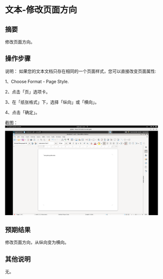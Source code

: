 # 文本-修改页面方向

## 摘要

修改页面方向。

## 操作步骤

说明：
如果您的文本文档只存在相同的一个页面样式，您可以直接改变页面属性:

1、Choose Format - Page Style.

2、点击「页」选项卡。

3、在「纸张格式」下，选择「纵向」或「横向」。

4、点击「确定」。

截图：![image](./img/z36.png)

## 预期结果

修改页面方向，从纵向变为横向。

## 其他说明

无。


